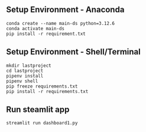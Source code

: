 ## Setup Environment - Anaconda
```
conda create --name main-ds python=3.12.6
conda activate main-ds
pip install -r requirement.txt
```

## Setup Environment - Shell/Terminal
```
mkdir lastproject
cd lastproject
pipenv install
pipenv shell
pip freeze requirements.txt
pip install -r requirements.txt
```

## Run steamlit app
```
streamlit run dashboard1.py
```
